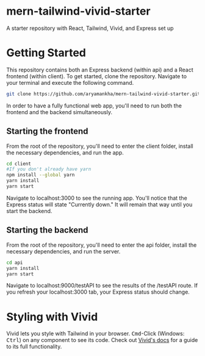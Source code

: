# mern-tailwind-vivid-starter
A starter repository with React, Tailwind, Vivid, and Express set up

# Getting Started
This repository contains both an Express backend (within api) and a React frontend (within client). To get started, clone the repository. Navigate to your terminal and execute the following command.

```bash
git clone https://github.com/aryamankha/mern-tailwind-vivid-starter.git
```
In order to have a fully functional web app, you'll need to run both the frontend and the backend simultaneously. 
## Starting the frontend
From the root of the repository, you'll need to enter the client folder, install the necessary dependencies, and run the app. 
```bash
cd client
#If you don't already have yarn
npm install --global yarn
yarn install
yarn start
```
Navigate to localhost:3000 to see the running app. You'll notice that the Express status will state "Currently down." It will remain that way until you start the backend. 

## Starting the backend
From the root of the repository, you'll need to enter the api folder, install the necessary dependencies, and run the server. 
```bash
cd api
yarn install
yarn start
```
Navigate to localhost:9000/testAPI to see the results of the /testAPI route. If you refresh your localhost:3000 tab, your Express status should change. 

# Styling with Vivid
Vivid lets you style with Tailwind in your browser. <kbd>Cmd</kbd>-Click (Windows: <kbd>Ctrl</kbd>) on any component to see its code. Check out [Vivid's docs](https://docs.vivid.lol) for a guide to its full functionality. 
